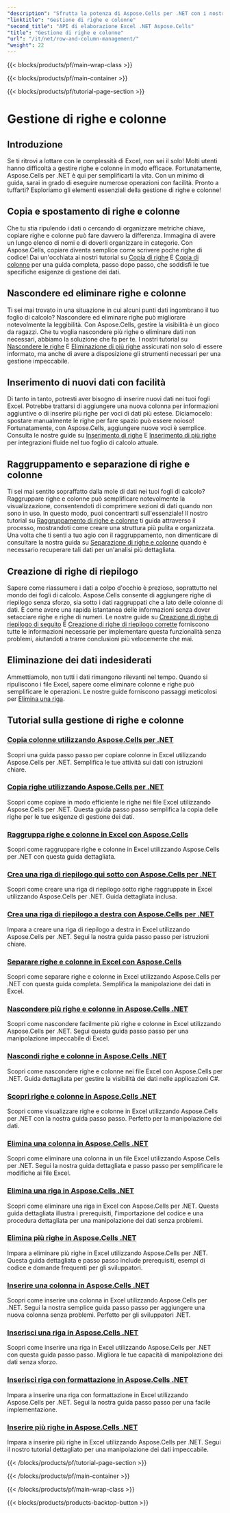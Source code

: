 ```yaml
---
"description": "Sfrutta la potenza di Aspose.Cells per .NET con i nostri tutorial completi sulla gestione di righe e colonne per migliorare le tue competenze in Excel senza sforzo."
"linktitle": "Gestione di righe e colonne"
"second_title": "API di elaborazione Excel .NET Aspose.Cells"
"title": "Gestione di righe e colonne"
"url": "/it/net/row-and-column-management/"
"weight": 22
---
```


{{< blocks/products/pf/main-wrap-class >}}

{{< blocks/products/pf/main-container >}}

{{< blocks/products/pf/tutorial-page-section >}}

# Gestione di righe e colonne

## Introduzione

Se ti ritrovi a lottare con le complessità di Excel, non sei il solo! Molti utenti hanno difficoltà a gestire righe e colonne in modo efficace. Fortunatamente, Aspose.Cells per .NET è qui per semplificarti la vita. Con un minimo di guida, sarai in grado di eseguire numerose operazioni con facilità. Pronto a tuffarti? Esploriamo gli elementi essenziali della gestione di righe e colonne!

## Copia e spostamento di righe e colonne

Che tu stia ripulendo i dati o cercando di organizzare metriche chiave, copiare righe e colonne può fare davvero la differenza. Immagina di avere un lungo elenco di nomi e di doverli organizzare in categorie. Con Aspose.Cells, copiare diventa semplice come scrivere poche righe di codice! Dai un'occhiata ai nostri tutorial su [Copia di righe](./copying-rows/) E [Copia di colonne](./copying-columns/) per una guida completa, passo dopo passo, che soddisfi le tue specifiche esigenze di gestione dei dati.

## Nascondere ed eliminare righe e colonne

Ti sei mai trovato in una situazione in cui alcuni punti dati ingombrano il tuo foglio di calcolo? Nascondere ed eliminare righe può migliorare notevolmente la leggibilità. Con Aspose.Cells, gestire la visibilità è un gioco da ragazzi. Che tu voglia nascondere più righe o eliminare dati non necessari, abbiamo la soluzione che fa per te. I nostri tutorial su [Nascondere le righe](./hide-rows-columns-aspose-cells/) E [Eliminazione di più righe](./delete-multiple-rows-aspose-cells/) assicurati non solo di essere informato, ma anche di avere a disposizione gli strumenti necessari per una gestione impeccabile.

## Inserimento di nuovi dati con facilità

Di tanto in tanto, potresti aver bisogno di inserire nuovi dati nei tuoi fogli Excel. Potrebbe trattarsi di aggiungere una nuova colonna per informazioni aggiuntive o di inserire più righe per voci di dati più estese. Diciamocelo: spostare manualmente le righe per fare spazio può essere noioso! Fortunatamente, con Aspose.Cells, aggiungere nuove voci è semplice. Consulta le nostre guide su [Inserimento di righe](./insert-row-aspose-cells/) E [Inserimento di più righe](./insert-multiple-rows-aspose-cells/) per integrazioni fluide nel tuo foglio di calcolo attuale.

## Raggruppamento e separazione di righe e colonne

Ti sei mai sentito sopraffatto dalla mole di dati nei tuoi fogli di calcolo? Raggruppare righe e colonne può semplificare notevolmente la visualizzazione, consentendoti di comprimere sezioni di dati quando non sono in uso. In questo modo, puoi concentrarti sull'essenziale! Il nostro tutorial su [Raggruppamento di righe e colonne](./grouping-rows-and-columns/) ti guida attraverso il processo, mostrandoti come creare una struttura più pulita e organizzata. Una volta che ti senti a tuo agio con il raggruppamento, non dimenticare di consultare la nostra guida su [Separazione di righe e colonne](./ungrouping-rows-and-columns/) quando è necessario recuperare tali dati per un'analisi più dettagliata.

## Creazione di righe di riepilogo

Sapere come riassumere i dati a colpo d'occhio è prezioso, soprattutto nel mondo dei fogli di calcolo. Aspose.Cells consente di aggiungere righe di riepilogo senza sforzo, sia sotto i dati raggruppati che a lato delle colonne di dati. È come avere una rapida istantanea delle informazioni senza dover setacciare righe e righe di numeri. Le nostre guide su [Creazione di righe di riepilogo di seguito](./summary-row-below/) E [Creazione di righe di riepilogo corrette](./summary-row-right/) forniscono tutte le informazioni necessarie per implementare questa funzionalità senza problemi, aiutandoti a trarre conclusioni più velocemente che mai.

## Eliminazione dei dati indesiderati

Ammettiamolo, non tutti i dati rimangono rilevanti nel tempo. Quando si ripuliscono i file Excel, sapere come eliminare colonne e righe può semplificare le operazioni. Le nostre guide forniscono passaggi meticolosi per [Elimina una riga](./delete-row-aspose-cells/).

## Tutorial sulla gestione di righe e colonne
### [Copia colonne utilizzando Aspose.Cells per .NET](./copying-columns/)
Scopri una guida passo passo per copiare colonne in Excel utilizzando Aspose.Cells per .NET. Semplifica le tue attività sui dati con istruzioni chiare.
### [Copia righe utilizzando Aspose.Cells per .NET](./copying-rows/)
Scopri come copiare in modo efficiente le righe nei file Excel utilizzando Aspose.Cells per .NET. Questa guida passo passo semplifica la copia delle righe per le tue esigenze di gestione dei dati.
### [Raggruppa righe e colonne in Excel con Aspose.Cells](./grouping-rows-and-columns/)
Scopri come raggruppare righe e colonne in Excel utilizzando Aspose.Cells per .NET con questa guida dettagliata.
### [Crea una riga di riepilogo qui sotto con Aspose.Cells per .NET](./summary-row-below/)
Scopri come creare una riga di riepilogo sotto righe raggruppate in Excel utilizzando Aspose.Cells per .NET. Guida dettagliata inclusa.
### [Crea una riga di riepilogo a destra con Aspose.Cells per .NET](./summary-row-right/)
Impara a creare una riga di riepilogo a destra in Excel utilizzando Aspose.Cells per .NET. Segui la nostra guida passo passo per istruzioni chiare.
### [Separare righe e colonne in Excel con Aspose.Cells](./ungrouping-rows-and-columns/)
Scopri come separare righe e colonne in Excel utilizzando Aspose.Cells per .NET con questa guida completa. Semplifica la manipolazione dei dati in Excel.
### [Nascondere più righe e colonne in Aspose.Cells .NET](./hide-multiple-rows-columns-aspose-cells/)
Scopri come nascondere facilmente più righe e colonne in Excel utilizzando Aspose.Cells per .NET. Segui questa guida passo passo per una manipolazione impeccabile di Excel.
### [Nascondi righe e colonne in Aspose.Cells .NET](./hide-rows-columns-aspose-cells/)
Scopri come nascondere righe e colonne nei file Excel con Aspose.Cells per .NET. Guida dettagliata per gestire la visibilità dei dati nelle applicazioni C#.
### [Scopri righe e colonne in Aspose.Cells .NET](./unhide-rows-columns-aspose-cells/)
Scopri come visualizzare righe e colonne in Excel utilizzando Aspose.Cells per .NET con la nostra guida passo passo. Perfetto per la manipolazione dei dati.
### [Elimina una colonna in Aspose.Cells .NET](./delete-column-aspose-cells/)
Scopri come eliminare una colonna in un file Excel utilizzando Aspose.Cells per .NET. Segui la nostra guida dettagliata e passo passo per semplificare le modifiche ai file Excel.
### [Elimina una riga in Aspose.Cells .NET](./delete-row-aspose-cells/)
Scopri come eliminare una riga in Excel con Aspose.Cells per .NET. Questa guida dettagliata illustra i prerequisiti, l'importazione del codice e una procedura dettagliata per una manipolazione dei dati senza problemi.
### [Elimina più righe in Aspose.Cells .NET](./delete-multiple-rows-aspose-cells/)
Impara a eliminare più righe in Excel utilizzando Aspose.Cells per .NET. Questa guida dettagliata e passo passo include prerequisiti, esempi di codice e domande frequenti per gli sviluppatori.
### [Inserire una colonna in Aspose.Cells .NET](./insert-column-aspose-cells/)
Scopri come inserire una colonna in Excel utilizzando Aspose.Cells per .NET. Segui la nostra semplice guida passo passo per aggiungere una nuova colonna senza problemi. Perfetto per gli sviluppatori .NET.
### [Inserisci una riga in Aspose.Cells .NET](./insert-row-aspose-cells/)
Scopri come inserire una riga in Excel utilizzando Aspose.Cells per .NET con questa guida passo passo. Migliora le tue capacità di manipolazione dei dati senza sforzo.
### [Inserisci riga con formattazione in Aspose.Cells .NET](./insert-row-formatting-aspose-cells/)
Impara a inserire una riga con formattazione in Excel utilizzando Aspose.Cells per .NET. Segui la nostra guida passo passo per una facile implementazione.
### [Inserire più righe in Aspose.Cells .NET](./insert-multiple-rows-aspose-cells/)
Impara a inserire più righe in Excel utilizzando Aspose.Cells per .NET. Segui il nostro tutorial dettagliato per una manipolazione dei dati impeccabile.

{{< /blocks/products/pf/tutorial-page-section >}}

{{< /blocks/products/pf/main-container >}}

{{< /blocks/products/pf/main-wrap-class >}}

{{< blocks/products/products-backtop-button >}}